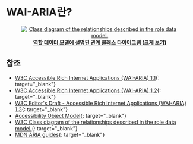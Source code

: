 # WAI-ARIA란?

<a href="https://www.w3.org/TR/wai-aria-1.1/img/rdf_model.svg" target="_blank" title="새 창 열림">
   <figure style="text-align:center">
      <img src="https://www.w3.org/TR/wai-aria-1.1/img/rdf_model.svg" alt="Class diagram of the relationships described in the role data model.">
      <figcaption><strong>역할 데이터 모델에 설명된 관계 클래스 다이어그램 (크게 보기)</strong></figcaption>
   </figure>
</a>



## 참조
- [W3C Accessible Rich Internet Applications (WAI-ARIA) 1.1](https://www.w3.org/TR/wai-aria-1.1/){: target="_blank"}   
- [W3C Accessible Rich Internet Applications (WAI-ARIA) 1.2](https://www.w3.org/TR/wai-aria-1.2/){: target="_blank"}   
- [W3C Editor's Draft - Accessible Rich Internet Applications (WAI-ARIA) 1.3](https://w3c.github.io/aria/){: target="_blank"}   
- [Accessibility Object Model](https://wicg.github.io/aom/explainer.html){: target="_blank"}   
- [W3C Class diagram of the relationships described in the role data model.](https://www.w3.org/TR/wai-aria-1.1/img/rdf_model.svg){: target="_blank"}   
- [MDN ARIA guides](https://developer.mozilla.org/en-US/docs/Web/Accessibility/ARIA/ARIA_Guides){: target="_blank"}   